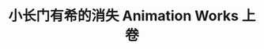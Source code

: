 ---
logo: images/小长门有希的消失 Animation Works 上卷.jpg
title: 小长门有希的消失 Animation Works 上卷
subTitle: 暂无资源，如果你拥有该资源，可点击此处向我们提交反馈

category: 公式书

hasResource: false
---
